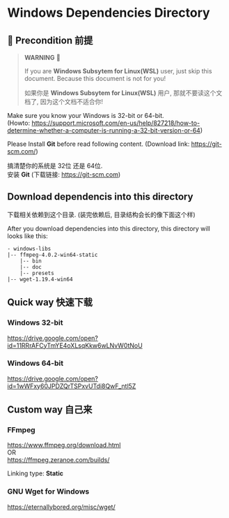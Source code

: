 # Windows Dependencies Directory

## 📜  Precondition 前提

> **WARNING** 📢 
>
> If you are **Windows Subsytem for Linux(WSL)** user, 
> just skip this document. 
> Because this document is not for you!
>
> 如果你是 **Windows Subsytem for Linux(WSL)** 用户, 那就不要读这个文档了, 因为这个文档不适合你!

Make sure you know your Windows is 32-bit or 64-bit.   
(Howto: <https://support.microsoft.com/en-us/help/827218/how-to-determine-whether-a-computer-is-running-a-32-bit-version-or-64>) 

Please Install **Git** before read following content.
(Download link: <https://git-scm.com/>)

搞清楚你的系统是 32位 还是 64位.   
安装 **Git** (下载链接: <https://git-scm.com>)

## Download dependencis into this directory

下载相关依赖到这个目录. (装完依赖后, 目录结构会长的像下面这个样)

After you download dependencies into this directory, this directory will looks like this:

```
- windows-libs
|-- ffmpeg-4.0.2-win64-static
	|-- bin
	|-- doc
	|-- presets
|-- wget-1.19.4-win64
```

## Quick way 快速下载

### Windows 32-bit

<https://drive.google.com/open?id=11RRrAFCyTmYE4oXLsqKkw6wLNvW0tNoU>

### Windows 64-bit

<https://drive.google.com/open?id=1wWFxy60JPDZQrTSPxvUTdi8QwF_ntl5Z>

## Custom way 自己来

### FFmpeg

<https://www.ffmpeg.org/download.html>   
OR  
<https://ffmpeg.zeranoe.com/builds/>

Linking type: **Static**

### GNU Wget for Windows

<https://eternallybored.org/misc/wget/>
